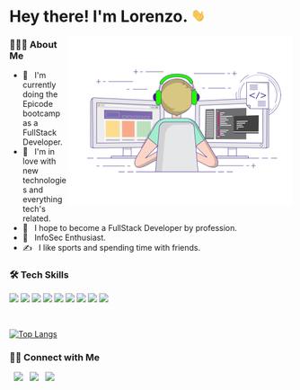 <h1> Hey there! I'm Lorenzo. <img src="https://raw.githubusercontent.com/devSouvik/devSouvik/master/Hi.gif" width="25"></h1>
<img align="right" alt="GIF" src="https://github.com/LoryDechi/LoryDechi/blob/main/gif3.gif" width="400"/>

<h3> 👨🏻‍💻 About Me </h3>

- 🔭 &nbsp; I'm currently doing the Epicode bootcamp as a FullStack Developer.
- 🤔 &nbsp; I'm in love with new technologies and everything tech's related.
- 💼 &nbsp; I hope to become a FullStack Developer by profession.
- 🌱 &nbsp; InfoSec Enthusiast. 
- ✍️ &nbsp; I like sports and spending time with friends.

<h3>🛠 Tech Skills</h3>

<img src = "https://img.shields.io/badge/-HTML5-E34F26?style=flat&logo=html5&logoColor=white"> <img src = "https://img.shields.io/badge/-CSS3-1572B6?style=flat&logo=css3&logoColor=white">
<img src="https://img.shields.io/badge/-Bootstrap-563D7C?style=flat&logo=bootstrap&logoColor=white">
<img src="https://img.shields.io/badge/-JavaScript-eed718?style=flat&logo=javascript&logoColor=ffffff">
<img src="https://img.shields.io/badge/-Sass-cc6699?style=flat&logo=sass&logoColor=ffffff">
<img src="https://img.shields.io/badge/-Node.js-3C873A?style=flat&logo=Node.js&logoColor=white">
<img src="http://img.shields.io/badge/-Git-F1502F?style=flat&logo=git&logoColor=FFFFFF">
<img src="http://img.shields.io/badge/-Github-000000?style=flat&logo=github&logoColor=FFFFFF">
<img src="http://img.shields.io/badge/-VS%20Code-007ACC?style=flat&logo=visual%20studio%20code&logoColor=white">


<br>

[![Top Langs](https://github-readme-stats.vercel.app/api/top-langs/?username=LoryDechi&layout=compact&text_color=daf7dc&bg_color=151515)](https://github.com/LoryDechi/github-readme-stats)

<h3> 🤝🏻 Connect with Me </h3>

<p>
&nbsp; <a href="#" target="_blank" rel="noopener noreferrer"><img src="https://img.icons8.com/plasticine/100/000000/linkedin.png" width="50" /></a>
&nbsp; <a href="mailto:lorenzodc@hotmail.it" target="_blank" rel="noopener noreferrer"><img src="https://img.icons8.com/plasticine/100/000000/gmail.png"  width="50" /></a>
&nbsp; <a href="https://www.instagram.com/lorenzo.dechi/" target="_blank" rel="noopener noreferrer"><img src="https://img.icons8.com/plasticine/100/000000/instagram-new.png" width="50" /></a>  
</p>

<!--
**LoryDechi/LoryDechi** is a ✨ _special_ ✨ repository because its `README.md` (this file) appears on your GitHub profile.

Here are some ideas to get you started:

- 🔭 I’m currently working on ...
- 🌱 I’m currently learning ...
- 👯 I’m looking to collaborate on ...
- 🤔 I’m looking for help with ...
- 💬 Ask me about ...
- 📫 How to reach me: ...
- 😄 Pronouns: ...
- ⚡ Fun fact: ...
-->
